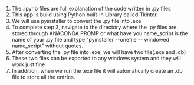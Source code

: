 1) The .ipynb files are full explanation of the code written in .py files
2) This app is build using Python built-in Library called Tkinter. 
3) We will use pyinstaller to convert the .py file into .exe
4) To complete step 3, navigate to the directory where the .py files are stored through ANACONDA PROMP or what have you
   name_script is the name of your .py file
   and type "pyinstaller --onefile -- windowed name_script" without quotes.
5) After converting the .py file into .exe, we will have two file(.exe and .db)
6) These two files can be exported to any windows system and they will work just fine
7) In addition, when we run the .exe file it will automatically create an .db file to store all the entries.